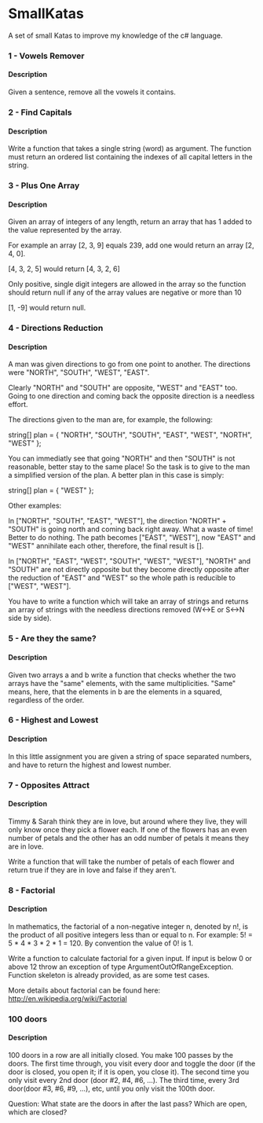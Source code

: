 # SmallKatas

A set of small Katas to improve my knowledge of the c# language.

### 1 - Vowels Remover

#### Description
Given a sentence, remove all the vowels it contains.

### 2 - Find Capitals

#### Description
Write a function that takes a single string (word) as argument. The function must return an ordered list containing the indexes of all capital letters in the string.

### 3 - Plus One Array
#### Description
Given an array of integers of any length, return an array that has 1 added to the value represented by the array.

For example an array [2, 3, 9] equals 239, add one would return an array [2, 4, 0].

[4, 3, 2, 5] would return [4, 3, 2, 6]

Only positive, single digit integers are allowed in the array so the function should return null if any of the array values are negative or more than 10

[1, -9] would return null.

### 4 - Directions Reduction

#### Description
A man was given directions to go from one point to another. The directions were "NORTH", "SOUTH", "WEST", "EAST".

Clearly "NORTH" and "SOUTH" are opposite, "WEST" and "EAST" too. Going to one direction and coming back the opposite direction is a needless effort.

The directions given to the man are, for example, the following:

string[] plan = { "NORTH", "SOUTH", "SOUTH", "EAST", "WEST", "NORTH", "WEST" };

You can immediatly see that going "NORTH" and then "SOUTH" is not reasonable, better stay to the same place! So the task is to give to the man a simplified version of the plan. A better plan in this case is simply:

string[] plan = { "WEST" };

Other examples:

In ["NORTH", "SOUTH", "EAST", "WEST"], the direction "NORTH" + "SOUTH" is going north and coming back right away. What a waste of time! Better to do nothing. The path becomes ["EAST", "WEST"], now "EAST" and "WEST" annihilate each other, therefore, the final result is [].

In ["NORTH", "EAST", "WEST", "SOUTH", "WEST", "WEST"], "NORTH" and "SOUTH" are not directly opposite but they become directly opposite after the reduction of "EAST" and "WEST" so the whole path is reducible to ["WEST", "WEST"].

You have to write a function which will take an array of strings and returns an array of strings with the needless directions removed (W<->E or S<->N side by side).

### 5 - Are they the same?

#### Description
Given two arrays a and b write a function that checks whether the two arrays have the "same" elements, with the same multiplicities. "Same" means, here, that the elements in b are the elements in a squared, regardless of the order.

### 6 - Highest and Lowest

#### Description
In this little assignment you are given a string of space separated numbers, and have to return the highest and lowest number.

### 7 - Opposites Attract

#### Description
Timmy & Sarah think they are in love, but around where they live, they will only know once they pick a flower each. If one of the flowers has an even number of petals and the other has an odd number of petals it means they are in love.

Write a function that will take the number of petals of each flower and return true if they are in love and false if they aren't.

### 8 - Factorial

#### Description
In mathematics, the factorial of a non-negative integer n, denoted by n!, is the product of all positive integers less than or equal to n. For example: 5! = 5 * 4 * 3 * 2 * 1 = 120. By convention the value of 0! is 1.

Write a function to calculate factorial for a given input. If input is below 0 or above 12 throw an exception of type ArgumentOutOfRangeException. Function skeleton is already provided, as are some test cases.

More details about factorial can be found here: http://en.wikipedia.org/wiki/Factorial

### 100 doors

#### Description

100 doors in a row are all initially closed. You make 100 passes by the doors. The first time through, you visit every door and toggle the door (if the door is closed, you open it; if it is open, you close it).
The second time you only visit every 2nd door (door #2, #4, #6, ...). The third time, every 3rd door(door #3, #6, #9, ...), etc, until you only visit the 100th door.

Question: What state are the doors in after the last pass? Which are open, which are closed?
